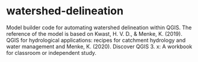 # watershed-delineation
Model builder code for automating watershed delineation within QGIS. The reference of the model is based on Kwast, H. V. D., & Menke, K. (2019). QGIS for hydrological applications: recipes for catchment hydrology and water management and Menke, K. (2020). Discover QGIS 3. x: A workbook for classroom or independent study.
